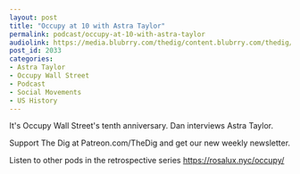 ```yaml
---
layout: post
title: "Occupy at 10 with Astra Taylor"
permalink: podcast/occupy-at-10-with-astra-taylor
audiolink: https://media.blubrry.com/thedig/content.blubrry.com/thedig/The_Dig-EP_323-Taylor.mp3
post_id: 2033
categories: 
- Astra Taylor
- Occupy Wall Street
- Podcast
- Social Movements
- US History
---
```


It's Occupy Wall Street's tenth anniversary. Dan interviews Astra Taylor.

Support The Dig at Patreon.com/TheDig and get our new weekly newsletter.

Listen to other pods in the retrospective series https://rosalux.nyc/occupy/